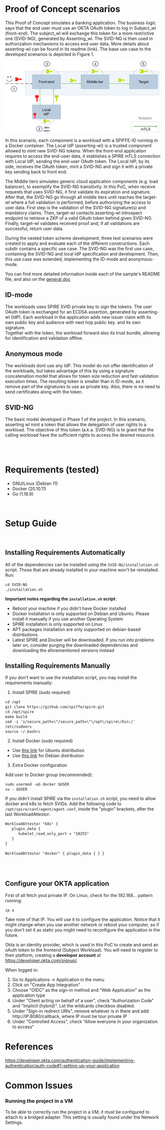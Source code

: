 # Proof of Concept scenarios

This Proof of Concept simulates a banking application. The business logic says that the end user must use an OKTA OAuth token to log in Subject_wl (front-end). The subject_wl will exchange this token for a more restrictive one (SVID-NG), generated by Asserting_wl. The SVID-NG is then used in authorization mechanisms to access end user data. More details about asserting-wl can be found in its readme (link). The base use case to the developed scenarios is depicted in Figure 1.

![Basic Scenario](https://github.com/HPE-USP-SPIRE/signed-assertions/blob/main/doc/basicscenario.jpg)

In this scenario, each component is a workload with a SPIFFE-ID running in a Docker container. The Local IdP (asserting-wl) is a trusted component allowed to mint new SVID-NG tokens. When the front-end application requires to access the end-user data, it stablishes a SPIRE mTLS connection with Local IdP, sending the end-user OAuth token. The Local IdP, by its side, receives the OAuth token, mint a SVID-NG and sign it with a private key sending back to front end.

The Middle tiers simulates generic cloud application components (e.g. load balancer), to exemplify the SVID-NG transitivity. In this PoC, when receive requests that uses SVID-NG, it first validate its expiration and signature. After that, the SVID-NG go through all middle tiers until reaches the target-wl where a full validation is performed, before authorizing the access to user data. First step is the validation of the SVID-NG signature(s) and mandatory claims. Then, target-wl contacts asserting-wl introspect endpoint to retrieve a ZKP of a valid OAuth token behind given SVID-NG. Finally, target-wl validates received proof and, if all validations are successful, return user data.

During the nested token scheme development, three test scenarios were created to apply and evaluate each of the different constructions. Each subdir contains a specific use case. The SVID-NG was the first use case, containing the SVID-NG and local IdP specification and development. Then, this use case was extended, implementing the ID-mode and anonymous-mode.  

You can find more detailed information inside each of the sample's README file, and also on the [general doc](../doc/ProofOfConcept.md)

## ID-mode
The workloads uses SPIRE SVID private key to sign the tokens. The user OAuth token is exchanged for an ECDSA assertion, generated by asserting-wl (IdP). Each workload in the application adds new issuer claim with its own public key and audience with next hop public key. and its own signature.  
Together with the token, the workload forward also its trust bundle, allowing for identification and validation offline.

## Anonymous mode
The workloads dont use any IdP. This model do not offer identification of the workloads, but takes advantage of this by using a signature concatenation model that allows for token size reduction and fast validation execution times.
The resulting token is smaller than in ID-mode, as it remove part of the signatures to use as private key. Also, there is no need to send certificates along with the token.

## SVID-NG
The basic model developed in Phase 1 of the project. In this scenario, asserting wl mint a token that allows the delegation of user rights to a workload. The objective of this token (a.k.a. SVID-NG) is to grant that the calling workload have the sufficient rights to access the desired resource. 

</br></br>

# Requirements (tested)

- GNU/Linux (Debian 11)
- Docker (20.10.11)
- Go (1.16.9)

</br>

# Setup Guide

</br>

## Installing Requirements Automatically

All of the dependencies can be installed using the `SVID-NG/installation.sh` script. Those that are already installed in your machine won't be reinstalled. Run:

```
cd SVID-NG 
./installation.sh
```

**Important notes regarding the `installation.sh` script**:

- Reboot your machine if you didn't have Docker installed
- Docker installation is only supported on Debian and Ubuntu. Please install it manually if you use another Operating System
- SPIRE installation is only supported on Linux
- APT packages installation are only supported on debian-based distributions
- Latest SPIRE and Docker will be downloaded. If you run into problems later on, consider purging the downloaded dependencies and downloading the aforementioned versions instead

## Installing Requirements Manually

If you don't want to use the installation script, you may install the requirements manually: 

1. Install SPIRE (sudo required)
```
cd /opt
git clone https://github.com/spiffe/spire.git
cd /opt/spire
make build
sed -i 's/secure_path=\"/secure_path=\"\/opt\/spire\/bin:/' /etc/sudoers
source ~/.bashrc
```

2. Install Docker (sudo required)
  * Use [this link](https://docs.docker.com/engine/install/ubuntu/) for Ubuntu distribution
  * Use [this link](https://docs.docker.com/engine/install/debian/) for Debian distribution

3. Extra Docker configuration

Add user to Docker group (recommended): 

```
sudo usermod -aG docker $USER
su - $USER
```

If you didn't install SPIRE via the `installation.sh` script, you need to allow docker and k8s to fetch SVIDs. Add the following code to `/opt/spire/conf/agent/agent.conf`, inside the "plugin" brackets, after the last WorkloadAttestor:

```
WorkloadAttestor "k8s" {
   plugin_data {
      kubelet_read_only_port = "10255"
   }
}

WorkloadAttestor "docker" { plugin_data { } }
```

</br></br>

## Configure your OKTA application

First of all fetch yout private IP. On Linux, check for the 192.168... pattern running:

```
ip a
```

Take note of that IP. You will use it to configure the application. Notice that it might change when you use another network or reboot your computer, so if you don't set it as static you might need to reconfigure the application in the future.

Okta is an identity provider, which is used in this PoC to create and send an oAuth token to the frontend (Subject Workload). You will need to register to their platform, creating a **developer account** at https://developer.okta.com/signup/.

When logged in:

1. Go to Applications -> Application in the menu
2. Click on "Create App Integration"
3. Choose "OIDC" as the sign-in method and "Web Application" as the application type
4. Under "Client acting on behalf of a user", check "Authorization Code" and "Implicit (hybrid)". Let the wildcards checkbox disabled.
5. Under "Sign-in redirect URIs", remove whatever is in there and add: http://IP:8080/callback, where IP must be tour private IP
6. Under "Controlled Access", check "Allow everyone in your organization to access"

# References

https://developer.okta.com/authentication-guide/implementing-authentication/auth-code#1-setting-up-your-application


# Common Issues 

### Running the project in a VM 

To be able to correctly run the project in a VM, it must be configured to attach to a bridged adapter. This setting is usually found under the Network Settings.
